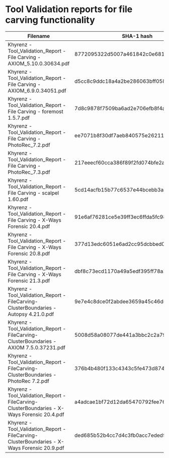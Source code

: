 # Tool Validation reports for file carving functionality

| Filename                                                                   | SHA-1 hash                               |
| -------------------------------------------------------------------------- | ---------------------------------------- |
| Khyrenz - Tool_Validation_Report - File Carving - AXIOM_5.10.0.30634.pdf   | 8772095322d5007a461842c0e68131dbaafecf8c |
| Khyrenz - Tool_Validation_Report - File Carving - AXIOM_6.9.0.34051.pdf    | d5cc8c9ddc18a4a2be286063bff058f1908e78db |
| Khyrenz - Tool_Validation_Report - File Carving - foremost 1.5.7.pdf       | 7d8c9878f7509ba6ad2e706efb8f4af58f626e90 |
| Khyrenz - Tool_Validation_Report - File Carving - PhotoRec_7.2.pdf         | ee7071b8f30df7aeb840575e26211bad3353e536 |
| Khyrenz - Tool_Validation_Report - File Carving - PhotoRec_7.3.pdf         | 217eeecf60cca386f89f2fd074bfe2ad47254e00 |
| Khyrenz - Tool_Validation_Report - File Carving - scalpel 1.60.pdf         | 5cd14acfb15b77c6537e44bcebb3adea402f647d |
| Khyrenz - Tool_Validation_Report - File Carving - X-Ways Forensic 20.4.pdf | 91e6af76281ce5e39ff3ec6ffda5fc98a5ee1801 |
| Khyrenz - Tool_Validation_Report - File Carving - X-Ways Forensic 20.8.pdf | 377d13edc6051e6ad2cc95dcbbed00c8eee7f893 |
| Khyrenz - Tool_Validation_Report - File Carving - X-Ways Forensic 21.3.pdf | dbf8c73ecd1170a49a5edf395ff78a3211981b5d |
| Khyrenz - Tool_Validation_Report - FileCarving-ClusterBoundaries - Autopsy 4.21.0.pdf        | 9e7e4c8dce0f2abdee3659a45c46def6692a5fed |
| Khyrenz - Tool_Validation_Report - FileCarving-ClusterBoundaries - AXIOM 7.5.0.37231.pdf     | 5008d58a08077de441a3bbc2c2a79efec74d4ba3 |
| Khyrenz - Tool_Validation_Report - FileCarving-ClusterBoundaries - PhotoRec 7.2.pdf          | 376b4b480f133c4343c5fe473d87431188a86049 |
| Khyrenz - Tool_Validation_Report - FileCarving-ClusterBoundaries - X-Ways Forensic 20.4.pdf  | a4adcae1bf72d12da65470792fee765426c71e91 |
| Khyrenz - Tool_Validation_Report - FileCarving-ClusterBoundaries - X-Ways Forensic 20.9.pdf  | ded685b52b4cc7d4c3fb0acc7eded92cf430625f |
